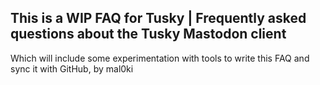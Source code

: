 ## This is a WIP FAQ for Tusky | Frequently asked questions about the Tusky Mastodon client

Which will include some experimentation with tools to write this FAQ and sync it with GitHub, by mal0ki

